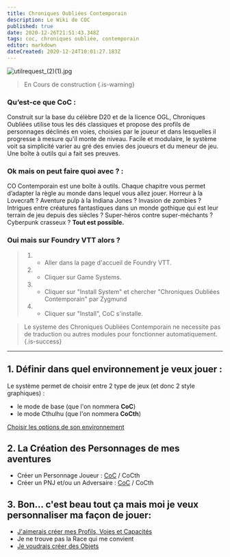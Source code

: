 ```yaml
---
title: Chroniques Oubliées Contemporain
description: Le Wiki de COC
published: true
date: 2020-12-26T21:51:43.348Z
tags: coc, chroniques oubliée, contemporain
editor: markdown
dateCreated: 2020-12-24T10:01:27.183Z
---
```


![utilrequest_(2)(1).jpg](/images/chroniques-oubliées-contemporain/utilrequest_(2)(1).jpg)

> En Cours de construction
{.is-warning}


### Qu’est-ce que CoC :
Construit sur la base du célèbre D20 et de la licence OGL, Chroniques Oubliées utilise tous les dés classiques et propose des profils de personnages déclinés en voies, choisies par le joueur et dans lesquelles il progresse à mesure qu'il monte de niveau. 
Facile et modulaire, le système voit sa simplicité varier au gré des envies des joueurs et du meneur de jeu. Une boîte à outils qui a fait ses preuves.

### Ok mais on peut faire quoi avec ? :
CO Contemporain est une boîte à outils. 
Chaque chapitre vous permet d’adapter la règle au monde dans lequel vous allez jouer. Horreur à la Lovecraft ? Aventure pulp à la Indiana Jones ? Invasion de zombies ? Intrigues entre créatures fantastiques dans un monde gothique qui est leur terrain de jeu depuis des siècles ? Super-héros contre super-méchants ? Cyberpunk crasseux ? 
**Tout est possible.**

### Oui mais sur Foundry VTT alors ? 
> 1. - Aller dans la page d'accueil de Foundry VTT.
> 2. - Cliquer sur Game Systems.
> 3. - Cliquer sur "Install System" et chercher "Chroniques Oubliées Contemporain" par Zygmund
> 1. - Cliquer sur "Install", CoC s'installe.

> Le systeme des Chroniques Oubliées Contemporain ne necessite pas de traduction ou autres modules pour fonctionner automatiquement.
{.is-success}
---	

## 1. Définir dans quel environnement je veux jouer : 
Le système permet de choisir entre 2 type de jeux (et donc 2 style graphiques) : 
- le mode de base (que l'on nommera **CoC**) 
- le mode Cthulhu (que l'on nommera **CoCth**)

[Choisir les options de son environnement](/fr/systemes/Chroniques-Oubliées-Contemporain/skin)


## 2. La Création des Personnages de mes aventures
- Créer un Personnage Joueur : [CoC](/fr/systemes/Chroniques-Oubliées-Contemporain/CoCPJ) / CoCth
- Créer un PNJ et/ou un Adversaire : [CoC](/fr/systemes/Chroniques-Oubliées-Contemporain/CoCPNJ) / CoCth


## 3. Bon... c'est beau tout ça mais moi je veux personnaliser ma façon de jouer:

- [J'aimerais créer mes Profils, Voies et Capacités](/fr/systemes/Chroniques-Oubliées-Contemporain/customisation)
- Je ne trouve pas la Race qui me convient
- [Je voudrais créer des Objets](/fr/systemes/Chroniques-Oubliées-Contemporain/objets) 